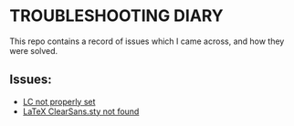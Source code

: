 # TROUBLESHOOTING DIARY

This repo contains a record of issues which I came across, and how they were solved.

## Issues:

 - [LC not properly set](issues/lc-not-set.md)
 - [LaTeX ClearSans.sty not found](issues/clearSans-not-found.md)

